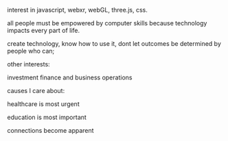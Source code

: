 interest in javascript, webxr, webGL, three.js, css.

all people must be empowered by computer skills because technology impacts every part of life. 

create technology, know how to use it, dont let outcomes be determined by people who can; 


other interests:

investment finance and business operations


causes I care about:

healthcare is most urgent 

education is most important


connections become apparent 

